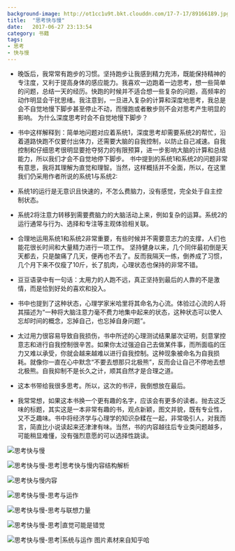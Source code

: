 ```yaml
---
background-image: http://ot1cc1u9t.bkt.clouddn.com/17-7-17/89166189.jpg
title:  "思考快与慢"
date:   2017-06-27 23:13:54
category: 书籍
tags:
- 思考
- 快与慢
---
```


- 晚饭后，我常常有跑步的习惯。坚持跑步让我感到精力充沛，既能保持精神的专注度，又利于提高身体的感应能力。我喜欢一边跑着一边思考，想一些简单的问题，总结一天的经历。快跑的时候并不适合想一些复杂的问题，高频率的动作明显会干扰思绪。我注意到，一旦进入复杂的计算和深度地思考，我总是会不自觉地慢下脚步甚至停止不动，而慢跑或者散步则不会对思考产生明显的影响。
为什么深度思考时会不自觉地慢下脚步？
 

- 书中这样解释到：简单地问题对应着系统1，深度思考却需要系统2的帮忙，沿着道路快跑不仅要付出体力，还需要大脑的自我控制，以防止自己减速。自我控制和仔细思考很明显要抢夺努力的有限预算，进一步影响大脑的计算和总结能力，所以我们才会不自觉地停下脚步。
书中提到的系统1和系统2的问题非常有意思，我将其理解为直觉和理智。当然，这样概括并不全面，所以，在这里我们仍采用作者所说的系统1与系统2:

-  系统1的运行是无意识且快速的，不怎么费脑力，没有感觉，完全处于自主控制状态。
- 系统2将注意力转移到需要费脑力的大脑活动上来，例如复杂的运算。系统2的运行通常与行为、选择和专注等主观体验相关联。

- 合理地运用系统1和系统2非常重要，有些时候并不需要意志力的支撑，人们也能花很长时间和大量精力进行一项工作。
坚持健身以来，几个同伴最初倒是天天都去，只是酸痛了几天，便再也不去了。反而我隔天一练，倒养成了习惯，几个月下来不仅瘦了10斤，长了肌肉，心理状态也保持的非常不错。

- 豆豆语录中有一句话：太用力的人跑不远，真正坚持到最后的人靠的不是激情，而是恰到好处的喜欢和投入。

- 书中也提到了这种状态，心理学家米哈里将其命名为心流。体验过心流的人将其描述为“一种将大脑注意力毫不费力地集中起来的状态，这种状态可以使人忘却时间的概念，忘掉自己，也忘掉自身问题”。

- 太过用力很容易导致自我损伤，书中所述的心理测试结果屡次证明，刻意掌控意志和进行自我控制很辛苦。如果你太过强迫自己去做某件事，而所面临的压力又难以承受，你就会越来越难以进行自我控制。这种现象被命名为自我损耗。就像你一直在心中默念“不要去想那只北极熊”，反而会让自己不停地去想北极熊。自我抑制不是长久之计，顺其自然才是合理之道。

- 这本书带给我很多思考。所以，这次的书评，我倒想放在最后。

- 我常常想，如果这本书换一个更有趣的名字，应该会有更多的读者。抛去这乏味的标题，其实这是一本非常有趣的书，观点新颖，图文并貌，既有专业性，又不乏趣味。书中将经济学与心理学的知识杂糅在一起，非常吸引人，对我而言，简直比小说读起来还津津有味。当然，书的内容越往后专业类问题越多，可能稍显难懂，没有强烈意愿的可以选择性跳读。





  [1]: http://ot1cc1u9t.bkt.clouddn.com/17-7-17/82525896.jpg
  
![思考快与慢][1]


  [2]: http://ot1cc1u9t.bkt.clouddn.com/17-7-17/89133910.jpg
  
  ![思考快与慢-思考|思考快与慢内容结构解析][2]


  [3]: http://ot1cc1u9t.bkt.clouddn.com/17-7-17/95785131.jpg
  
![思考快与慢内容][4]


  [4]: http://ot1cc1u9t.bkt.clouddn.com/17-7-17/5122410.jpg
  
![思考快与慢-思考与运作][5]


  [5]: http://ot1cc1u9t.bkt.clouddn.com/17-7-17/78996389.jpg
  
 ![思考快与慢-思考与联想力量][6]


  [6]: http://ot1cc1u9t.bkt.clouddn.com/17-7-17/5122410.jpg
  
  ![思考快与慢-思考|直觉可能是错觉][7]


  [7]: http://ot1cc1u9t.bkt.clouddn.com/17-7-17/75236228.jpg
  
  ![思考快与慢-思考|系统与运作][7]
  图片素材来自知乎哈